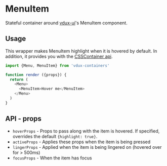 # MenuItem

Stateful container around [vdux-ui](https://github.com/vdux-components/ui)'s MenuItem component.

## Usage

This wrapper makes MenuItem highlight when it is hovered by default. In addition, it provides you with the [CSSContainer api](https://github.com/vdux-components/containers/tree/master/docs/CSSContainer.md).

```javascript
import {Menu, MenuItem} from 'vdux-containers'

function render ({props}) {
  return (
    <Menu>
      <MenuItem>Hover me</MenuItem>
    </Menu>
  )
}
```

## API - props

  * `hoverProps` - Props to pass along with the item is hovered. If specified, overrides the default `{highlight: true}`.
  * `activeProps` - Applies these props when the item is being pressed
  * `lingerProps` - Applied when the item is being lingered on (hovered over for > 500ms)
  * `focusProps` - When the item has focus
